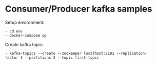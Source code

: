 Consumer/Producer kafka samples
========

Setup environment:
```
- cd env
- docker-compose up
```

Create kafka topic:
```
- kafka-topics --create --zookeeper localhost:2181 --replication-factor 1 --partitions 3 --topic first-topic
```
